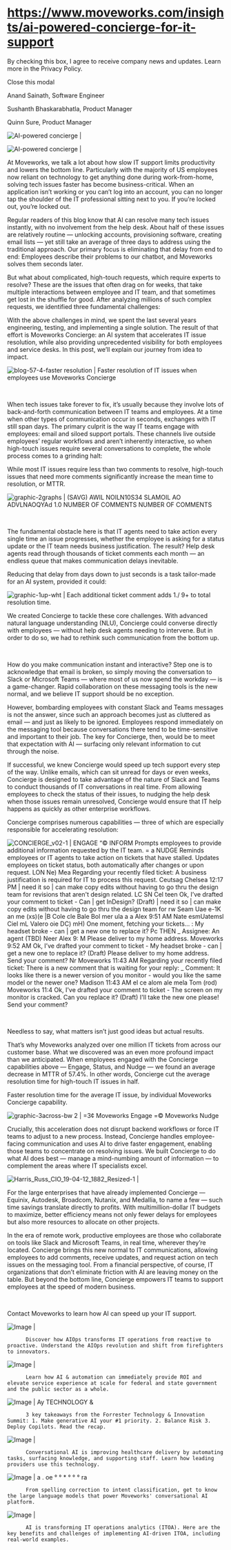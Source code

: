 # https://www.moveworks.com/insights/ai-powered-concierge-for-it-support

By checking this box, I agree to receive company news and updates. Learn more in the Privacy Policy.







  Close this modal
  



Anand Sainath, Software Engineer



Sushanth Bhaskarabhatla, Product Manager



Quinn Sure, Product Manager


![AI-powered concierge | ](https://www.moveworks.com/hubfs/16_MW_Blog_Feature_Concierge.jpg)

![AI-powered concierge | ](https://www.moveworks.com/hubfs/16_MW_Blog_Feature_Concierge.jpg)

At Moveworks, we talk a lot about how slow IT support limits productivity and lowers the bottom line. Particularly with the majority of US employees now reliant on technology to get anything done during work-from-home, solving tech issues faster has become business-critical. When an application isn’t working or you can’t log into an account, you can no longer tap the shoulder of the IT professional sitting next to you. If you’re locked out, you’re locked out.

Regular readers of this blog know that AI can resolve many tech issues instantly, with no involvement from the help desk. About half of these issues are relatively routine — unlocking accounts, provisioning software, creating email lists — yet still take an average of three days to address using the traditional approach. Our primary focus is eliminating that delay from end to end: Employees describe their problems to our chatbot, and Moveworks solves them seconds later.

But what about complicated, high-touch requests, which require experts to resolve? These are the issues that often drag on for weeks, that take multiple interactions between employee and IT team, and that sometimes get lost in the shuffle for good. After analyzing millions of such complex requests, we identified three fundamental challenges:

With the above challenges in mind, we spent the last several years engineering, testing, and implementing a single solution. The result of that effort is Moveworks Concierge: an AI system that accelerates IT issue resolution, while also providing unprecedented visibility for both employees and service desks. In this post, we’ll explain our journey from idea to impact.



![blog-57-4-faster resolution | Faster resolution of IT issues when employees use Moveworks Concierge](https://www.moveworks.com/hs-fs/hubfs/img/blog/blog-57-4-faster%20resolution.png)

 

When tech issues take forever to fix, it’s usually because they involve lots of back-and-forth communication between IT teams and employees. At a time when other types of communication occur in seconds, exchanges with IT still span days. The primary culprit is the way IT teams engage with employees: email and siloed support portals. These channels live outside employees’ regular workflows and aren’t inherently interactive, so when high-touch issues require several conversations to complete, the whole process comes to a grinding halt:

While most IT issues require less than two comments to resolve, high-touch issues that need more comments significantly increase the mean time to resolution, or MTTR.

![graphic-2graphs | (SAVG) AWIL NOILN10S34 SLAMOIL AO ADVLNAOQYAd 1.0 NUMBER OF COMMENTS NUMBER OF COMMENTS](https://www.moveworks.com/hs-fs/hubfs/img/blog/graphic-2graphs.png)

 

The fundamental obstacle here is that IT agents need to take action every single time an issue progresses, whether the employee is asking for a status update or the IT team needs business justification. The result? Help desk agents read through thousands of ticket comments each month — an endless queue that makes communication delays inevitable.

Reducing that delay from days down to just seconds is a task tailor-made for an AI system, provided it could:

![graphic-1up-wht | Each additional ticket comment adds 1./ 9+ to total resolution time.](https://www.moveworks.com/hs-fs/hubfs/img/blog/graphic-1up-wht.png)

We created Concierge to tackle these core challenges. With advanced natural language understanding (NLU), Concierge could converse directly with employees — without help desk agents needing to intervene. But in order to do so, we had to rethink such communication from the bottom up.

 

How do you make communication instant and interactive? Step one is to acknowledge that email is broken, so simply moving the conversation to Slack or Microsoft Teams — where most of us now spend the workday — is a game-changer. Rapid collaboration on these messaging tools is the new normal, and we believe IT support should be no exception.

However, bombarding employees with constant Slack and Teams messages is not the answer, since such an approach becomes just as cluttered as email — and just as likely to be ignored. Employees respond immediately on the messaging tool because conversations there tend to be time-sensitive and important to their job. The key for Concierge, then, would be to meet that expectation with AI — surfacing only relevant information to cut through the noise. 

If successful, we knew Concierge would speed up tech support every step of the way. Unlike emails, which can sit unread for days or even weeks, Concierge is designed to take advantage of the nature of Slack and Teams to conduct thousands of IT conversations in real time. From allowing employees to check the status of their issues, to nudging the help desk when those issues remain unresolved, Concierge would ensure that IT help happens as quickly as other enterprise workflows.

Concierge comprises numerous capabilities — three of which are especially responsible for accelerating resolution:



![CONCIERGE_v02-1 | ENGAGE “© INFORM Prompts employees to provide additional information requested by the IT team. = a NUDGE Reminds employees or IT agents to take action on tickets that have stalled. Updates employees on ticket status, both automatically after changes or upon request. LON Ne) Mea Regarding your recently filed ticket: A business justification is required for IT to process this request. Ceutsag Chelsea 12:17 PM | need it so | can make copy edits without having to go thru the design team for revisions that aren't design related. LC SN Cel teen Ok, I’ve drafted your comment to ticket - Can | get InDesign? (Draft) | need it so | can make copy edits without having to go thru the design team for rw Seam Uae e-1K an me (xs)(e |B Cole cle Bale Bol mer ula a a Alex 9:51 AM Nate esmUatemsl Ciel mL Valero oie DC) mH) One moment, fetching your tickets... : My headset broke - can | get a new one to replace it? Pc THEN _ Assignee: An agent (TBD) Neer Alex 9: M Please deliver to my home address. Moveworks 9:52 AM Ok, I’ve drafted your comment to ticket - My headset broke - can | get a new one to replace it? (Draft) Please deliver to my home address. Send your comment? Nr Moveworks 11:43 AM Regarding your recently filed ticket: There is a new comment that is waiting for your reply: _ Comment: It looks like there is a newer version of you monitor - would you like the same model or the newer one? Madison 11:43 AM el ce alom ale mela Tom (rod) Moveworks 11:4 Ok, I've drafted your comment to ticket - The screen on my monitor is cracked. Can you replace it? (Draft) I'll take the new one please! Send your comment?](https://www.moveworks.com/hs-fs/hubfs/CONCIERGE_v02-1.jpg)

 

Needless to say, what matters isn’t just good ideas but actual results. 

That’s why Moveworks analyzed over one million IT tickets from across our customer base. What we discovered was an even more profound impact than we anticipated. When employees engaged with the Concierge capabilities above — Engage, Status, and Nudge — we found an average decrease in MTTR of 57.4%. In other words, Concierge cut the average resolution time for high-touch IT issues in half.

Faster resolution time for the average IT issue, by individual Moveworks Concierge capability.

![graphic-3across-bw 2 | =3¢ Moveworks Engage =© Moveworks Nudge](https://www.moveworks.com/hs-fs/hubfs/img/blog/graphic-3across-bw%202.png)

Crucially, this acceleration does not disrupt backend workflows or force IT teams to adjust to a new process. Instead, Concierge handles employee-facing communication and uses AI to drive faster engagement, enabling those teams to concentrate on resolving issues. We built Concierge to do what AI does best — manage a mind-numbing amount of information — to complement the areas where IT specialists excel.

![Harris_Russ_CIO_19-04-12_1882_Resized-1 | ](https://www.moveworks.com/hs-fs/hubfs/Harris_Russ_CIO_19-04-12_1882_Resized-1.jpg)

For the large enterprises that have already implemented Concierge — Equinix, Autodesk, Broadcom, Nutanix, and Medallia, to name a few — such time savings translate directly to profits. With multimillion-dollar IT budgets to maximize, better efficiency means not only fewer delays for employees but also more resources to allocate on other projects.

In the era of remote work, productive employees are those who collaborate on tools like Slack and Microsoft Teams, in real time, wherever they’re located. Concierge brings this new normal to IT communications, allowing employees to add comments, receive updates, and request action on tech issues on the messaging tool. From a financial perspective, of course, IT organizations that don’t eliminate friction with AI are leaving money on the table. But beyond the bottom line, Concierge empowers IT teams to support employees at the speed of modern business.

 

Contact  Moveworks to learn how AI can speed up your IT support.

![Image | ](https://www.moveworks.com/hs-fs/hubfs/AIOps-featured-image.png)


          Discover how AIOps transforms IT operations from reactive to proactive. Understand the AIOps revolution and shift from firefighters to innovators.
        

![Image | ](https://www.moveworks.com/hs-fs/hubfs/Public-Sector-Convo-AI.png)


          Learn how AI & automation can immediately provide ROI and elevate service experience at scale for federal and state government and the public sector as a whole.
        

![Image | Ay TECHNOLOGY &](https://www.moveworks.com/hs-fs/hubfs/Forrester%20T%26I%20%281%29.png)


          3 key takeaways from the Forrester Technology & Innovation Summit: 1. Make generative AI your #1 priority. 2. Balance Risk 3. Deploy Copilots. Read the recap.
        

![Image | ](https://www.moveworks.com/hs-fs/hubfs/healthcare-test.png)


          Conversational AI is improving healthcare delivery by automating tasks, surfacing knowledge, and supporting staff. Learn how leading providers use this technology.
        

![Image | a . oe ° ° * ° ° ° ra](https://www.moveworks.com/hs-fs/hubfs/Moveworks_LLM_Feature.png)


          From spelling correction to intent classification, get to know the large language models that power Moveworks' conversational AI platform.
        

![Image | ](https://www.moveworks.com/hs-fs/hubfs/ITOA_feature.png)


          AI is transforming IT operations analytics (ITOA). Here are the key benefits and challenges of implementing AI-driven ITOA, including real-world examples.
        

